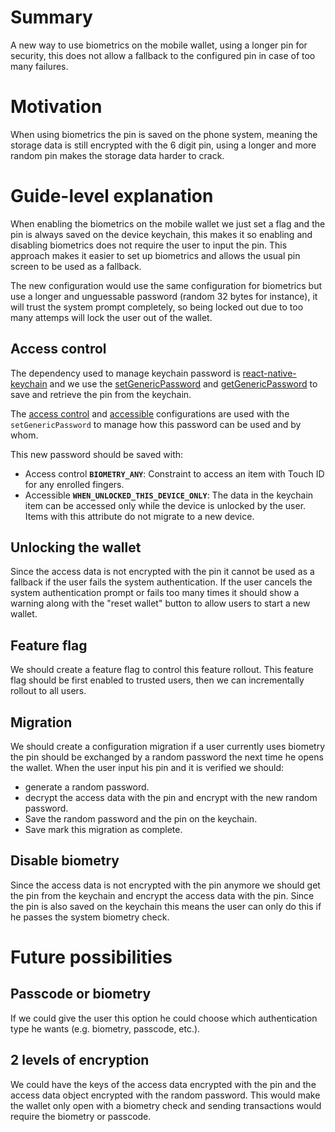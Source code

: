 # Summary
[summary]: #summary

A new way to use biometrics on the mobile wallet, using a longer pin for security, this does not allow a fallback to the configured pin in case of too many failures.

# Motivation
[motivation]: #motivation

When using biometrics the pin is saved on the phone system, meaning the storage data is still encrypted with the 6 digit pin, using a longer and more random pin makes the storage data harder to crack.

# Guide-level explanation
[guide-level-explanation]: #guide-level-explanation

When enabling the biometrics on the mobile wallet we just set a flag and the pin is always saved on the device keychain, this makes it so enabling and disabling biometrics does not require the user to input the pin.
This approach makes it easier to set up biometrics and allows the usual pin screen to be used as a fallback.

The new configuration would use the same configuration for biometrics but use a longer and unguessable password (random 32 bytes for instance), it will trust the system prompt completely, so being locked out due to too many attemps will lock the user out of the wallet.

## Access control

The dependency used to manage keychain password is [react-native-keychain](https://www.npmjs.com/package/react-native-keychain) and we use the [setGenericPassword](https://oblador.github.io/react-native-keychain/docs/api/functions/setGenericPassword) and [getGenericPassword](https://oblador.github.io/react-native-keychain/docs/api/functions/getGenericPassword) to save and retrieve the pin from the keychain.

The [access control](https://oblador.github.io/react-native-keychain/docs/api/enumerations/ACCESS_CONTROL) and [accessible](https://oblador.github.io/react-native-keychain/docs/api/enumerations/ACCESSIBLE) configurations are used with the `setGenericPassword` to manage how this password can be used and by whom.

This new password should be saved with:

- Access control **`BIOMETRY_ANY`**: Constraint to access an item with Touch ID for any enrolled fingers.
- Accessible **`WHEN_UNLOCKED_THIS_DEVICE_ONLY`**: The data in the keychain item can be accessed only while the device is unlocked by the user. Items with this attribute do not migrate to a new device.

## Unlocking the wallet

Since the access data is not encrypted with the pin it cannot be used as a fallback if the user fails the system authentication.
If the user cancels the system authentication prompt or fails too many times it should show a warning along with the "reset wallet" button to allow users to start a new wallet.

## Feature flag

We should create a feature flag to control this feature rollout.
This feature flag should be first enabled to trusted users, then we can incrementally rollout to all users.

## Migration

We should create a configuration migration if a user currently uses biometry the pin should be exchanged by a random password the next time he opens the wallet.
When the user input his pin and it is verified we should:

- generate a random password.
- decrypt the access data with the pin and encrypt with the new random password.
- Save the random password and the pin on the keychain.
- Save mark this migration as complete.

## Disable biometry

Since the access data is not encrypted with the pin anymore we should get the pin from the keychain and encrypt the access data with the pin.
Since the pin is also saved on the keychain this means the user can only do this if he passes the system biometry check.

# Future possibilities
[future-possibilities]: #future-possibilities

## Passcode or biometry

If we could give the user this option he could choose which authentication type he wants (e.g. biometry, passcode, etc.).

## 2 levels of encryption

We could have the keys of the access data encrypted with the pin and the access data object encrypted with the random password.
This would make the wallet only open with a biometry check and sending transactions would require the biometry or passcode.
